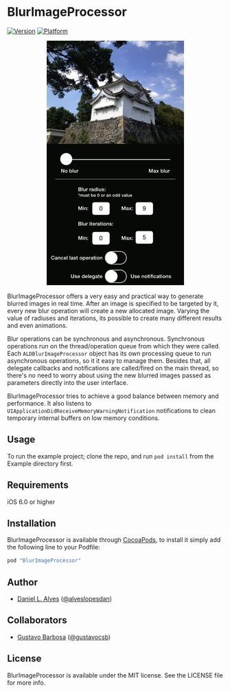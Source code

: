 # BlurImageProcessor

[![Version](http://cocoapod-badges.herokuapp.com/v/BlurImageProcessor/badge.png)](http://cocoadocs.org/docsets/BlurImageProcessor)
[![Platform](http://cocoapod-badges.herokuapp.com/p/BlurImageProcessor/badge.png)](http://cocoadocs.org/docsets/BlurImageProcessor)

<p align="center">
    <img src="./blur-image-processor.gif" width="320" height="568"/>
</p>

BlurImageProcessor offers a very easy and practical way to generate blurred images in real time. After an image
is specified to be targeted by it, every new blur operation will create a new allocated image. Varying the value of 
radiuses and iterations, its possible to create many different results and even animations.

Blur operations can be synchronous and asynchronous. Synchronous operations run on the thread/operation queue from which they were called. Each ```ALDBlurImageProcessor``` object has its own processing queue to run asynchronous operations, so it it easy to manage them. Besides that, all delegate callbacks and notifications are called/fired on the main thread, so there's no need to worry about using the new blurred images passed as parameters directly into the user interface.

BlurImageProcessor tries to achieve a good balance between memory and performance. It also listens to 
```UIApplicationDidReceiveMemoryWarningNotification``` notifications to clean temporary internal buffers on low memory conditions.

## Usage

To run the example project; clone the repo, and run `pod install` from the Example directory first.

## Requirements

iOS 6.0 or higher

## Installation

BlurImageProcessor is available through [CocoaPods](http://cocoapods.org), to install
it simply add the following line to your Podfile:

```ruby
pod "BlurImageProcessor"
```

## Author

- [Daniel L. Alves](http://github.com/danielalves) ([@alveslopesdan](https://twitter.com/alveslopesdan))

## Collaborators

- [Gustavo Barbosa](http://github.com/barbosa) ([@gustavocsb](https://twitter.com/gustavocsb))

## License

BlurImageProcessor is available under the MIT license. See the LICENSE file for more info.

